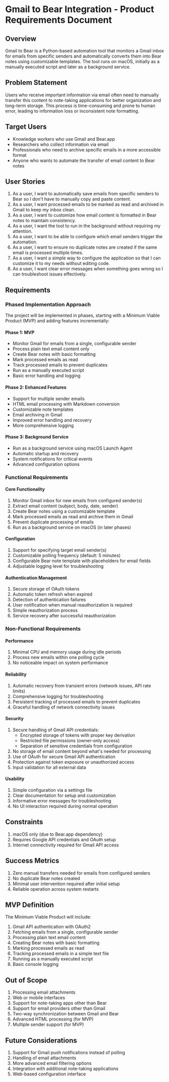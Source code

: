 # Gmail to Bear Integration - Product Requirements Document

## Overview
Gmail to Bear is a Python-based automation tool that monitors a Gmail inbox for emails from specific senders and automatically converts them into Bear notes using customizable templates. The tool runs on macOS, initially as a manually executed script and later as a background service.

## Problem Statement
Users who receive important information via email often need to manually transfer this content to note-taking applications for better organization and long-term storage. This process is time-consuming and prone to human error, leading to information loss or inconsistent note formatting.

## Target Users
- Knowledge workers who use Gmail and Bear.app
- Researchers who collect information via email
- Professionals who need to archive specific emails in a more accessible format
- Anyone who wants to automate the transfer of email content to Bear notes

## User Stories
1. As a user, I want to automatically save emails from specific senders to Bear so I don't have to manually copy and paste content.
2. As a user, I want processed emails to be marked as read and archived in Gmail to keep my inbox clean.
3. As a user, I want to customize how email content is formatted in Bear notes to maintain consistency.
4. As a user, I want the tool to run in the background without requiring my attention.
5. As a user, I want to be able to configure which email senders trigger the automation.
6. As a user, I want to ensure no duplicate notes are created if the same email is processed multiple times.
7. As a user, I want a simple way to configure the application so that I can customize it to my needs without editing code.
8. As a user, I want clear error messages when something goes wrong so I can troubleshoot issues effectively.

## Requirements

### Phased Implementation Approach
The project will be implemented in phases, starting with a Minimum Viable Product (MVP) and adding features incrementally:

#### Phase 1: MVP
- Monitor Gmail for emails from a single, configurable sender
- Process plain text email content only
- Create Bear notes with basic formatting
- Mark processed emails as read
- Track processed emails to prevent duplicates
- Run as a manually executed script
- Basic error handling and logging

#### Phase 2: Enhanced Features
- Support for multiple sender emails
- HTML email processing with Markdown conversion
- Customizable note templates
- Email archiving in Gmail
- Improved error handling and recovery
- More comprehensive logging

#### Phase 3: Background Service
- Run as a background service using macOS Launch Agent
- Automatic startup and recovery
- System notifications for critical events
- Advanced configuration options

### Functional Requirements

#### Core Functionality
1. Monitor Gmail inbox for new emails from configured sender(s)
2. Extract email content (subject, body, date, sender)
3. Create Bear notes using a customizable template
4. Mark processed emails as read and archive them in Gmail
5. Prevent duplicate processing of emails
6. Run as a background service on macOS (in later phases)

#### Configuration
1. Support for specifying target email sender(s)
2. Customizable polling frequency (default: 5 minutes)
3. Configurable Bear note template with placeholders for email fields
4. Adjustable logging level for troubleshooting

#### Authentication Management
1. Secure storage of OAuth tokens
2. Automatic token refresh when expired
3. Detection of authentication failures
4. User notification when manual reauthorization is required
5. Simple reauthorization process
6. Service recovery after successful reauthorization

### Non-Functional Requirements

#### Performance
1. Minimal CPU and memory usage during idle periods
2. Process new emails within one polling cycle
3. No noticeable impact on system performance

#### Reliability
1. Automatic recovery from transient errors (network issues, API rate limits)
2. Comprehensive logging for troubleshooting
3. Persistent tracking of processed emails to prevent duplicates
4. Graceful handling of network connectivity issues

#### Security
1. Secure handling of Gmail API credentials:
   - Encrypted storage of tokens with proper key derivation
   - Restricted file permissions (owner-only access)
   - Separation of sensitive credentials from configuration
2. No storage of email content beyond what's needed for processing
3. Use of OAuth for secure Gmail API authentication
4. Protection against token exposure or unauthorized access
5. Input validation for all external data

#### Usability
1. Simple configuration via a settings file
2. Clear documentation for setup and customization
3. Informative error messages for troubleshooting
4. No UI interaction required during normal operation

## Constraints
1. macOS only (due to Bear.app dependency)
2. Requires Google API credentials and OAuth setup
3. Internet connectivity required for Gmail API access

## Success Metrics
1. Zero manual transfers needed for emails from configured senders
2. No duplicate Bear notes created
3. Minimal user intervention required after initial setup
4. Reliable operation across system restarts

## MVP Definition
The Minimum Viable Product will include:
1. Gmail API authentication with OAuth2
2. Fetching emails from a single, configurable sender
3. Processing plain text email content
4. Creating Bear notes with basic formatting
5. Marking processed emails as read
6. Tracking processed emails in a simple text file
7. Running as a manually executed script
8. Basic console logging

## Out of Scope
1. Processing email attachments
2. Web or mobile interfaces
3. Support for note-taking apps other than Bear
4. Support for email providers other than Gmail
5. Two-way synchronization between Gmail and Bear
6. Advanced HTML processing (for MVP)
7. Multiple sender support (for MVP)

## Future Considerations
1. Support for Gmail push notifications instead of polling
2. Handling of email attachments
3. More advanced email filtering options
4. Integration with additional note-taking applications
5. Web-based configuration interface
